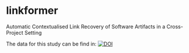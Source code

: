 # linkformer
Automatic Contextualised Link Recovery of Software Artifacts in a Cross-Project Setting


The data for this study can be find in: [![DOI](https://zenodo.org/badge/DOI/10.5281/zenodo.6524460.svg)](https://doi.org/10.5281/zenodo.6524460)
